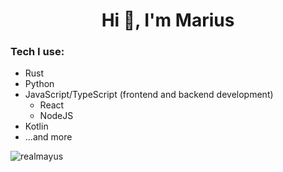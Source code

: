 <h1 align="center">Hi 👋, I'm Marius</h1>

<h3 align="left">Tech I use:</h3>
<ul>
  <li>Rust</li>
  <li>Python</li>
  <li>JavaScript/TypeScript (frontend and backend development)
   <ul>
      <li>React</li>
      <li>NodeJS</li>
    </ul>
  </li>
  <li>Kotlin</li>
  <li>...and more</li>
</ul>

<img align="left" src="https://github-readme-stats.vercel.app/api/top-langs?username=realmayus&show_icons=true&locale=en&layout=compact&text_color=ffffff&hide_border=true&bg_color=0E141B&title_color=4A67F7" alt="realmayus" />


